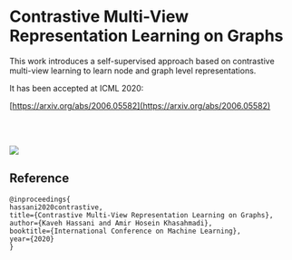 # Contrastive Multi-View Representation Learning on Graphs

This work introduces a self-supervised approach based on contrastive multi-view
learning to learn node and graph level representations.

It has been accepted at ICML 2020:

[https://arxiv.org/abs/2006.05582](https://arxiv.org/abs/2006.05582)

<br/>
<br/>


![](img/arch.png)


## Reference

```
@inproceedings{
hassani2020contrastive,
title={Contrastive Multi-View Representation Learning on Graphs},
author={Kaveh Hassani and Amir Hosein Khasahmadi},
booktitle={International Conference on Machine Learning},
year={2020}
}
```
